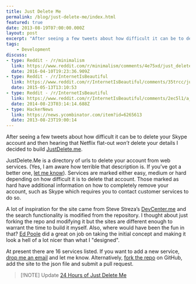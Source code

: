 ```yaml
---
title: Just Delete Me
permalink: /blog/just-delete-me/index.html
featured: true
date: 2013-08-19T07:00:00.000Z
layout: post
excerpt: "After seeing a few tweets about how difficult it can be to delete your Skype account and then hearing that Netflix flat-out won’t delete your details I decided to build JustDelete.me."
tags:
    - Development
discuss:
- type: Reddit - /r/minimalism
  link: https://www.reddit.com/r/minimalism/comments/4e75xd/just_delete_me_a_directory_of_direct_links_to/
  date: 2016-04-10T19:23:36.909Z
- type: Reddit - /r/InternetIsBeautiful
  link: https://www.reddit.com/r/InternetIsBeautiful/comments/35trcc/just_delete_me_a_directory_of_direct_links_to/
  date: 2015-05-13T13:10:53
- type: Reddit - /r/InternetIsBeautiful
  link: https://www.reddit.com/r/InternetIsBeautiful/comments/2ec5l1/a_directory_of_direct_links_to_delete_your/just_delete_me_a_directory_of_direct_links_to/
  date: 2014-08-23T03:14:14.688Z
- type: HackerNews
  link: https://news.ycombinator.com/item?id=6265613
  date: 2013-08-23T19:00:14
---
```


After seeing a few tweets about how difficult it can be to delete your Skype account and then hearing that Netflix flat-out _won’t_ delete your details I decided to build [JustDelete.me](http://justdelete.me). 

JustDelete.Me is a directory of urls to delete your account from web services. (Yes, I am aware how terrible that description is. If you’ve got a better one, [let me know](/contact)). Services are marked either easy, medium or hard depending on how difficult it is to delete that account. Those marked as hard have additional information on how to completely remove your account, such as Skype which requires you to contact customer services to do so.

A lot of inspiration for the site came from Steve Streza’s [DevCenter.me](http://devcenter.me) and the search functionality is modified from the repository. I thought about just forking the repo and modifying it but the sites are different enough to warrant the time to build it myself. Also, where would have been the fun in that? [Ed Poole](http://edpoole.me) did a great on job on taking the initial concept and making it look a hell of a lot nicer than what I "designed".

At present there are 16 services listed. If you want to add a new service, [drop me an email](/contact) and let me know. Alternatively, [fork the repo](https://github.com/rmlewisuk/justdelete.me) on GitHub, add the site to the json file and submit a pull request.

> [!NOTE] Update
> [24 Hours of Just Delete Me](/24-hours-of-just-delete-me/)